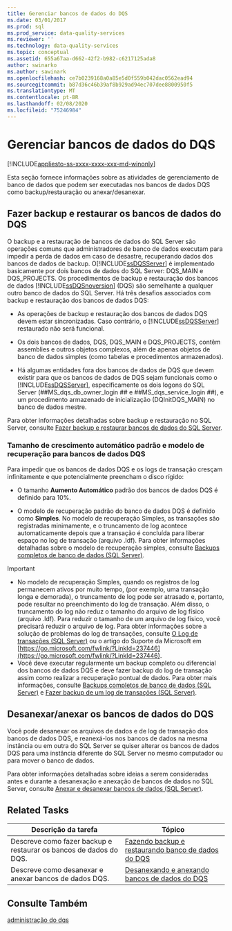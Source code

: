 ```yaml
---
title: Gerenciar bancos de dados do DQS
ms.date: 03/01/2017
ms.prod: sql
ms.prod_service: data-quality-services
ms.reviewer: ''
ms.technology: data-quality-services
ms.topic: conceptual
ms.assetid: 655a67aa-d662-42f2-b982-c6217125ada8
author: swinarko
ms.author: sawinark
ms.openlocfilehash: ce7b0239168a0a85e5d0f559b042dac0562ead94
ms.sourcegitcommit: b87d36c46b39af8b929ad94ec707dee8800950f5
ms.translationtype: MT
ms.contentlocale: pt-BR
ms.lasthandoff: 02/08/2020
ms.locfileid: "75246984"
---
```

# <a name="manage-dqs-databases"></a>Gerenciar bancos de dados do DQS

[!INCLUDE[appliesto-ss-xxxx-xxxx-xxx-md-winonly](../includes/appliesto-ss-xxxx-xxxx-xxx-md-winonly.md)]

  Esta seção fornece informações sobre as atividades de gerenciamento de banco de dados que podem ser executadas nos bancos de dados DQS como backup/restauração ou anexar/desanexar.  
  
##  <a name="BackupRestore"></a>Fazer backup e restaurar os bancos de dados do DQS  
 O backup e a restauração de bancos de dados do SQL Server são operações comuns que administradores de banco de dados executam para impedir a perda de dados em caso de desastre, recuperando dados dos bancos de dados de backup. O[!INCLUDE[ssDQSServer](../includes/ssdqsserver-md.md)] é implementado basicamente por dois bancos de dados do SQL Server: DQS_MAIN e DQS_PROJECTS. Os procedimentos de backup e restauração dos bancos de dados [!INCLUDE[ssDQSnoversion](../includes/ssdqsnoversion-md.md)] (DQS) são semelhante a qualquer outro banco de dados do SQL Server. Há três desafios associados com backup e restauração dos bancos de dados DQS:  
  
-   As operações de backup e restauração dos bancos de dados DQS devem estar sincronizadas. Caso contrário, o [!INCLUDE[ssDQSServer](../includes/ssdqsserver-md.md)] restaurado não será funcional.  
  
-   Os dois bancos de dados, DQS, DQS_MAIN e DQS_PROJECTS, contêm assemblies e outros objetos complexos, além de apenas objetos de banco de dados simples (como tabelas e procedimentos armazenados).  
  
-   Há algumas entidades fora dos bancos de dados de DQS que devem existir para que os bancos de dados de DQS sejam funcionais como o [!INCLUDE[ssDQSServer](../includes/ssdqsserver-md.md)], especificamente os dois logons do SQL Server (##MS_dqs_db_owner_login ## e ##MS_dqs_service_login ##), e um procedimento armazenado de inicialização (DQInitDQS_MAIN) no banco de dados mestre.  
  
 Para obter informações detalhadas sobre backup e restauração no SQL Server, consulte [Fazer backup e restaurar bancos de dados do SQL Server](../relational-databases/backup-restore/back-up-and-restore-of-sql-server-databases.md).  
  
### <a name="default-autogrowth-size-and-recovery-model-for-the-dqs-databases"></a>Tamanho de crescimento automático padrão e modelo de recuperação para bancos de dados DQS  
 Para impedir que os bancos de dados DQS e os logs de transação cresçam infinitamente e que potencialmente preencham o disco rígido:  
  
-   O tamanho **Aumento Automático** padrão dos bancos de dados DQS é definido para 10%.  
  
-   O modelo de recuperação padrão do banco de dados DQS é definido como **Simples**. No modelo de recuperação Simples, as transações são registradas minimamente, e o truncamento de log acontece automaticamente depois que a transação é concluída para liberar espaço no log de transação (arquivo .ldf). Para obter informações detalhadas sobre o modelo de recuperação simples, consulte [Backups completos de banco de dados &#40;SQL Server&#41;](../relational-databases/backup-restore/full-database-backups-sql-server.md).  
  
> [!IMPORTANT]
>  -   No modelo de recuperação Simples, quando os registros de log permanecem ativos por muito tempo, (por exemplo, uma transação longa e demorada), o truncamento de log pode ser atrasado e, portanto, pode resultar no preenchimento do log de transação. Além disso, o truncamento do log não reduz o tamanho do arquivo de log físico (arquivo .ldf). Para reduzir o tamanho de um arquivo de log físico, você precisará reduzir o arquivo de log. Para obter informações sobre a solução de problemas do log de transações, consulte [O Log de transações &#40;SQL Server&#41;](../relational-databases/logs/the-transaction-log-sql-server.md) ou o artigo do Suporte da Microsoft em [https://go.microsoft.com/fwlink/?LinkId=237446](https://go.microsoft.com/fwlink/?LinkId=237446).  
> -   Você deve executar regularmente um backup completo ou diferencial dos bancos de dados DQS e deve fazer backup do log de transação assim como realizar a recuperação pontual de dados. Para obter mais informações, consulte [Backups completos de banco de dados &#40;SQL Server&#41;](../relational-databases/backup-restore/full-database-backups-sql-server.md) e [Fazer backup de um log de transações &#40;SQL Server&#41;](../relational-databases/backup-restore/back-up-a-transaction-log-sql-server.md).  
  
##  <a name="DetachAttach"></a>Desanexar/anexar os bancos de dados do DQS  
 Você pode desanexar os arquivos de dados e de log de transação dos bancos de dados DQS, e reanexá-los nos bancos de dados na mesma instância ou em outra do SQL Server se quiser alterar os bancos de dados DQS para uma instância diferente do SQL Server no mesmo computador ou para mover o banco de dados.  
  
 Para obter informações detalhadas sobre ideias a serem consideradas antes e durante a desanexação e anexação de bancos de dados no SQL Server, consulte [Anexar e desanexar bancos de dados &#40;SQL Server&#41;](../relational-databases/databases/database-detach-and-attach-sql-server.md).  
  
## <a name="related-tasks"></a>Related Tasks  
  
|Descrição da tarefa|Tópico|  
|----------------------|-----------|  
|Descreve como fazer backup e restaurar os bancos de dados do DQS.|[Fazendo backup e restaurando banco de dados do DQS](../data-quality-services/backing-up-and-restoring-dqs-databases.md)|  
|Descreve como desanexar e anexar bancos de dados DQS.|[Desanexando e anexando bancos de dados do DQS](../data-quality-services/detaching-and-attaching-dqs-databases.md)|  
  
## <a name="see-also"></a>Consulte Também  
 [administração do dqs](../data-quality-services/dqs-administration.md)  
  
  
